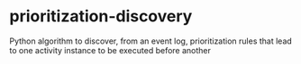 # prioritization-discovery
Python algorithm to discover, from an event log, prioritization rules that lead to one activity instance to be executed before another

